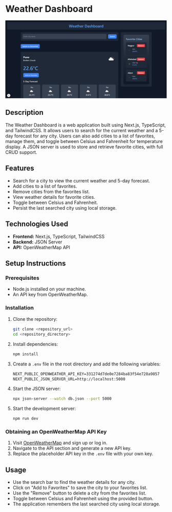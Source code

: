 # Weather Dashboard

![Weather Dashboard Screenshot](UI.PNG)

## Description
The Weather Dashboard is a web application built using Next.js, TypeScript, and TailwindCSS. It allows users to search for the current weather and a 5-day forecast for any city. Users can also add cities to a list of favorites, manage them, and toggle between Celsius and Fahrenheit for temperature display. A JSON server is used to store and retrieve favorite cities, with full CRUD support.

## Features
- Search for a city to view the current weather and 5-day forecast.
- Add cities to a list of favorites.
- Remove cities from the favorites list.
- View weather details for favorite cities.
- Toggle between Celsius and Fahrenheit.
- Persist the last searched city using local storage.

## Technologies Used
- **Frontend:** Next.js, TypeScript, TailwindCSS
- **Backend:** JSON Server
- **API:** OpenWeatherMap API

## Setup Instructions

### Prerequisites
- Node.js installed on your machine.
- An API key from OpenWeatherMap.

### Installation
1. Clone the repository:
   ```bash
   git clone <repository_url>
   cd <repository_directory>
   ```
2. Install dependencies:
   ```bash
   npm install
   ```
3. Create a `.env` file in the root directory and add the following variables:
   ```env
   NEXT_PUBLIC_OPENWEATHER_API_KEY=331274d7de0e7284ba83f54e728a9057
   NEXT_PUBLIC_JSON_SERVER_URL=http://localhost:5000
   ```
4. Start the JSON server:
   ```bash
   npx json-server --watch db.json --port 5000
   ```
5. Start the development server:
   ```bash
   npm run dev
   ```

### Obtaining an OpenWeatherMap API Key
1. Visit [OpenWeatherMap](https://openweathermap.org/) and sign up or log in.
2. Navigate to the API section and generate a new API key.
3. Replace the placeholder API key in the `.env` file with your own key.

## Usage
- Use the search bar to find the weather details for any city.
- Click on "Add to Favorites" to save the city to your favorites list.
- Use the "Remove" button to delete a city from the favorites list.
- Toggle between Celsius and Fahrenheit using the provided button.
- The application remembers the last searched city using local storage.
